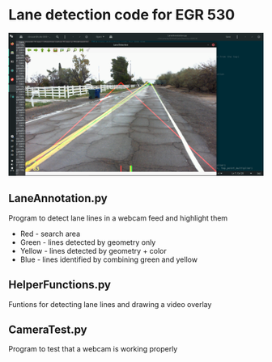 # Lane detection code for EGR 530

![Code demo 1](https://github.com/cdbrauer/Lane-Detection-EGR530/raw/master/lane-detection-test-2.png)

## LaneAnnotation.py

Program to detect lane lines in a webcam feed and highlight them

- Red - search area
- Green - lines detected by geometry only
- Yellow - lines detected by geometry + color
- Blue - lines identified by combining green and yellow

## HelperFunctions.py

Funtions for detecting lane lines and drawing a video overlay

## CameraTest.py

Program to test that a webcam is working properly
